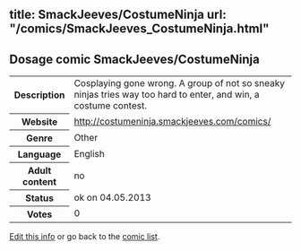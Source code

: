 title: SmackJeeves/CostumeNinja
url: "/comics/SmackJeeves_CostumeNinja.html"
---
Dosage comic SmackJeeves/CostumeNinja
-----------------------------------------

<p id="msg"></p>
<script type="text/javascript">
if (window.location.search === '?edit_info_mail=sent_ok') {
  var elem = document.getElementById("msg");
  elem.innerHTML = 'Edited information sucessfully sent for review, which is usually done daily. Thanks!';
  elem.className = 'ok';
}
</script>
<table class="comicinfo">
<tr>
<th>Description</th><td>Cosplaying gone wrong. A group of not so sneaky ninjas tries way too hard to enter, and win, a costume contest.</td>
</tr>
<tr>
<th>Website</th><td><a href="http://costumeninja.smackjeeves.com/comics/">http://costumeninja.smackjeeves.com/comics/</a></td>
</tr>
<tr>
<th>Genre</th><td>Other</td>
</tr>
<tr>
<th>Language</th><td>English</td>
</tr>
<tr>
<th>Adult content</th><td>no</td>
</tr>
<tr>
<th>Status</th><td>ok on 04.05.2013</td>
</tr>
<tr>
<th>Votes</th><td>0</td>
</tr>
</table>

[Edit this info](SmackJeeves_CostumeNinja_edit.html) or go back to the [comic list](../comic-index.html).
